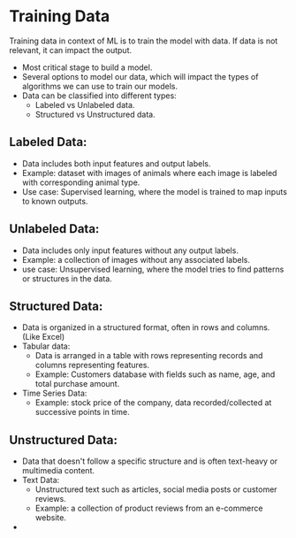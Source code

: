 # Training Data

Training data in context of ML is to train the model with data. If data is not relevant, it can impact the output.

- Most critical stage to build a model.
- Several options to model our data, which will impact the types of algorithms we can use to train our models.
- Data can be classified into different types:
  - Labeled vs Unlabeled data.
  - Structured vs Unstructured data.

## Labeled Data:
- Data includes both input features and output labels.
- Example: dataset with images of animals where each image is labeled with corresponding animal type.
- Use case: Supervised learning, where the model is trained to map inputs to known outputs.

## Unlabeled Data:
- Data includes only input features without any output labels.
- Example: a collection of images without any associated labels.
- use case: Unsupervised learning, where the model tries to find patterns or structures in the data.

## Structured Data:
- Data is organized in a structured format, often in rows and columns. (Like Excel)
- Tabular data:
  - Data is arranged in a table with rows representing records and columns representing features.
  - Example: Customers database with fields such as name, age, and total purchase amount.
- Time Series Data:
  - Example: stock price of the company, data recorded/collected at successive points in time.
 
## Unstructured Data:
- Data that doesn't follow a specific structure and is often text-heavy or multimedia content.
- Text Data:
  - Unstructured text such as articles, social media posts or customer reviews.
  - Example: a collection of product reviews from an e-commerce website.
-  
